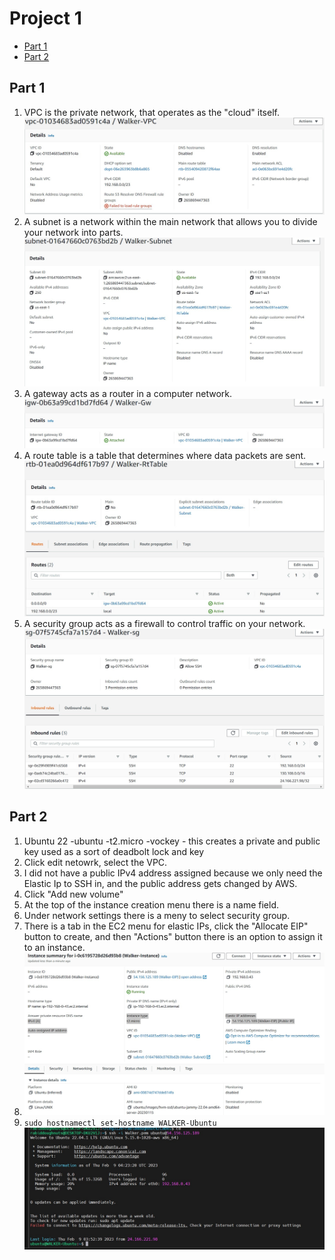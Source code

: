 # Project 1

- [Part 1](#Part-1)
- [Part 2](#Part-2)

## Part 1

1. VPC is the private network, that operates as the "cloud" itself.
![Screenshot of VPC](images/VPC.jpg)
2. A subnet is a network within the main network that allows you to divide your network into parts.
![Screenshot of Subnet](images/Subnet.jpg)
3. A gateway acts as a router in a computer network. 
![Screenshot of Gateway](images/Gateway.jpg)
4. A route table is a table that determines where data packets are sent.
![Screenshot of Route Table](images/Route.jpg)
5. A security group acts as a firewall to control traffic on your network.
![Screenshot of Security Group](images/Security.jpg)

## Part 2

1. Ubuntu 22
    -ubuntu
    -t2.micro
    -vockey - this creates a private and public key used as a sort of deadbolt lock and key
2. Click edit netowrk, select the VPC.
3. I did not have a public IPv4 address assigned because we only need the Elastic Ip to SSH in, and the public address gets changed by AWS.
4. Click "Add new volume"
5. At the top of the instance creation menu there is a name field.
6. Under network settings there is a meny to select security group.
7. There is a tab in the EC2 menu for elastic IPs, click the "Allocate EIP" button to create, and then "Actions" button there is an option to assign it to an instance.
8. ![Screenshot of Instance](images/Instance.jpg)
9. `sudo hostnamectl set-hostname WALKER-Ubuntu`
![Screenshot of SSH with changed hostname](images/SSH.jpg)
